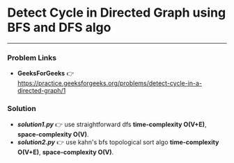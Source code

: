 # Detect Cycle in Directed Graph using BFS and DFS algo

---

### Problem Links
- **__GeeksForGeeks__** :point_right: https://practice.geeksforgeeks.org/problems/detect-cycle-in-a-directed-graph/1

### Solution
- **_solution1.py_** :point_right: use straightforward dfs **time-complexity O(V+E)**, **space-complexity O(V)**.
- **_solution2.py_** :point_right: use kahn's bfs topological sort algo **time-complexity O(V+E)**, **space-complexity O(V)**.
